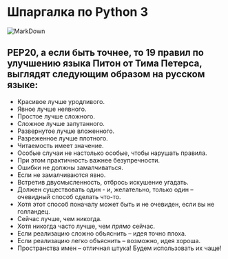 # Шпаргалка по Python 3
![MarkDown](https://github.com/vit050587/Python-3-Commands/blob/master/Python-3-Commands.jpg)
## PEP20, а если быть точнее, то 19 правил по улучшению языка Питон от Тима Петерса, выглядят следующим образом на русском языке:
* Красивое лучше уродливого.
* Явное лучше неявного.
* Простое лучше сложного.
* Сложное лучше запутанного.
* Развернутое лучше вложенного.
* Разреженное лучше плотного.
* Читаемость имеет значение.
* Особые случаи не настолько особые, чтобы нарушать правила.
* При этом практичность важнее безупречности.
* Ошибки не должны замалчиваться.
* Если не замалчиваются явно.
* Встретив двусмысленность, отбрось искушение угадать.
* Должен существовать один - и, желательно, только один – очевидный способ сделать что-то.
* Хотя этот способ поначалу может быть и не очевиден, если вы не голландец.
* Сейчас лучше, чем никогда.
* Хотя никогда часто лучше, чем *прямо* сейчас.
* Если реализацию сложно объяснить – идея точно плоха.
* Если реализацию легко объяснить – возможно, идея хороша.
* Пространства имен – отличная штука! Будем использовать их чаще!
